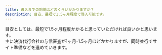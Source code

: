 ```yaml
---
title: 導入までの期間はどのくらいかかりますか？
description: 目安、最短で1.5ヶ月程度で導入可能です。
---
```


目安としては、最短で1.5ヶ月程度かかると思っていただければ良いかと思います。  
主に決済代行会社の与信審査が1ヶ月-1.5ヶ月ほどかかりますが、同時並行でサイト準備などを進めていきます。


 